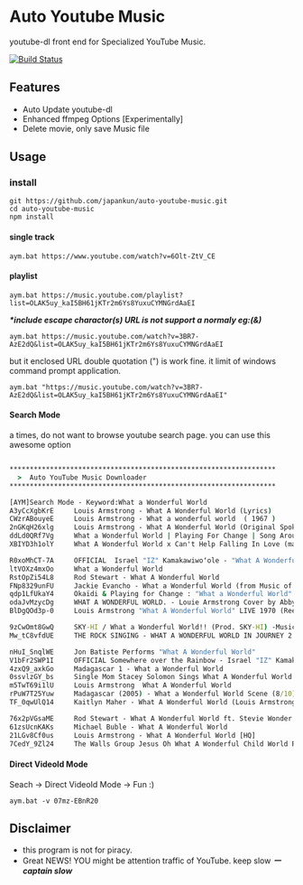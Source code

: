 # Auto Youtube Music

youtube-dl front end for Specialized YouTube Music.

[![Build Status](https://travis-ci.org/japankun/auto-youtube-music.svg?branch=master)](https://travis-ci.org/japankun/auto-youtube-music)

## Features

- Auto Update youtube-dl
- Enhanced ffmpeg Options [Experimentally]
- Delete movie, only save Music file

## Usage

### install

```
git https://github.com/japankun/auto-youtube-music.git
cd auto-youtube-music
npm install
```

#### single track

```aym.bat https://www.youtube.com/watch?v=6Olt-ZtV_CE```

#### playlist
```aym.bat https://music.youtube.com/playlist?list=OLAK5uy_kaI5BH61jKTr2m6Ys8YuxuCYMNGrdAaEI```

___*include escape charactor(s) URL is not support a normaly eg:(&)___

```aym.bat https://music.youtube.com/watch?v=3BR7-AzE2dQ&list=OLAK5uy_kaI5BH61jKTr2m6Ys8YuxuCYMNGrdAaEI```

but it enclosed URL double quotation (") is work fine.
it limit of windows command prompt application.

```aym.bat "https://music.youtube.com/watch?v=3BR7-AzE2dQ&list=OLAK5uy_kaI5BH61jKTr2m6Ys8YuxuCYMNGrdAaEI"```

#### Search Mode

a times, do not want to browse youtube search page. you can use this awesome option
```aym.bat -q "What A Wonderful World"

******************************************************************
  >  Auto YouTube Music Downloader
******************************************************************

[AYM]Search Mode - Keyword:What a Wonderful World
A3yCcXgbKrE     Louis Armstrong - What A Wonderful World (Lyrics)
CWzrABouyeE     Louis Armstrong - What a wonderful world  ( 1967 )
2nGKqH26xlg     Louis Armstrong - What A Wonderful World (Original Spoken Intro Version) ABC Records 1967, 1970
ddLd0QRf7Vg     What a Wonderful World | Playing For Change | Song Around The World
XBIYD3h1olY     What A Wonderful World x Can't Help Falling In Love (mashup cover) Reneé Domi

R0xoMhCT-7A     OFFICIAL  Israel "IZ" Kamakawiwoʻole - "What A Wonderful World" Video
ltVOXz4mxOo     What a Wonderful World
RstOpZi54L8     Rod Stewart - What A Wonderful World
FNp8329unFU     Jackie Evancho - What a Wonderful World (from Music of the Movies)
qdp1LfUkaY4     Okaïdi & Playing for Change : "What a Wonderful World"
odaJvMzycDg     WHAT A WONDERFUL WORLD. - Louie Armstrong Cover by Abby Ward
BlDgQOd3p-0     Louis Armstrong "What A Wonderful World" LIVE 1970 (Reelin' In The Years Arch

9zCwOmt8GwQ     SKY-HI / What a Wonderful World!! (Prod. SKY-HI) -Music Video-
Mw_tC8vfdUE     THE ROCK SINGING - WHAT A WONDERFUL WORLD IN JOURNEY 2 THE MYSTERIOUS ISLAND

nHuI_SnqlWE     Jon Batiste Performs "What A Wonderful World"
V1bFr2SWP1I     OFFICIAL Somewhere over the Rainbow - Israel "IZ" Kamakawiwoʻole
4zxQ9_axkGo     Madagascar 1 - What a Wonderful World
0ssvlzGY_bs     Single Mom Stacey Solomon Sings What A Wonderful World - The X Factor
m5TwT69i1lU     Louis Armstrong  What A Wonderful World
rPuW7T25Yuw     Madagascar (2005) - What a Wonderful World Scene (8/10) | Movieclips
TF_0qwUlQ14     Kaitlyn Maher - What A Wonderful World (Louis Armstrong) - Semi Final America

76x2pVGsaME     Rod Stewart - What A Wonderful World ft. Stevie Wonder
61zsUcnKAKs     Michael Buble - What A Wonderful World
21LGv8Cf0us     Louis Armstrong - What A Wonderful World [HQ]
7CedY_9Zl24     The Walls Group Jesus Oh What A Wonderful Child World Premiere Video
```


#### Direct VideoId Mode

Seach → Direct VideoId Mode → Fun :)

```aym.bat -v 07mz-EBnR20```

## Disclaimer

- this program is not for piracy.
- Great NEWS! YOU might be attention traffic of YouTube. keep slow ___*ーcaptain slow*___
